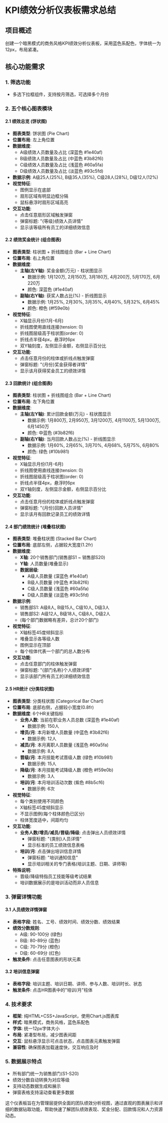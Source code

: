 # KPI绩效分析仪表板需求总结

## 项目概述
创建一个暗黑模式的商务风格KPI绩效分析仪表板，采用蓝色系配色，字体统一为12px，布局紧凑。

## 核心功能需求

### 1. 筛选功能
- 多选下拉框组件，支持按月筛选，可选择多个月份

### 2. 五个核心图表模块

#### 2.1 绩效总览 (饼状图)
- **图表类型**: 饼状图 (Pie Chart)
- **位置布局**: 左上角位置
- **数据维度**: 
  - A级绩效人员数量及占比 (深蓝色 #1e40af)
  - B级绩效人员数量及占比 (中蓝色 #3b82f6)  
  - C级绩效人员数量及占比 (浅蓝色 #60a5fa)
  - D级绩效人员数量及占比 (淡蓝色 #93c5fd)
- **数据示例**: A级25人(25%), B级35人(35%), C级28人(28%), D级12人(12%)
- **视觉特征**: 
  - 图例显示在底部
  - 扇形区域有明显边框分隔
  - 鼠标悬浮时扇形区域高亮
- **交互功能**: 
  - 点击任意扇形区域触发弹窗
  - 弹窗标题: "{等级}绩效人员详情"
  - 显示该等级所有员工的详细绩效信息

#### 2.2 绩效奖金统计 (组合图表)
- **图表类型**: 柱状图 + 折线图组合 (Bar + Line Chart)
- **位置布局**: 右上角位置
- **数据维度**:
  - **主轴(左Y轴)**: 奖金金额(万元) - 柱状图显示
    - 数据示例: 1月120万, 2月150万, 3月180万, 4月200万, 5月170万, 6月220万
    - 颜色: 深蓝色 (#1e40af)
  - **副轴(右Y轴)**: 获奖人数占比(%) - 折线图显示  
    - 数据示例: 1月25%, 2月30%, 3月35%, 4月40%, 5月32%, 6月45%
    - 颜色: 橙色 (#f59e0b)
- **视觉特征**:
  - X轴显示月份(1月-6月)
  - 折线图使用直线连接(tension: 0)
  - 折线图层级高于柱状图(order: 0)
  - 折线点半径4px，悬浮时6px
  - 双Y轴刻度，左侧显示金额，右侧显示百分比
- **交互功能**:
  - 点击任意月份的柱体或折线点触发弹窗
  - 弹窗标题: "{月份}奖金获得者详情"
  - 显示该月获得奖金员工的绩效详情

#### 2.3 回款统计 (组合图表)
- **图表类型**: 柱状图 + 折线图组合 (Bar + Line Chart)
- **位置布局**: 左下角位置
- **数据维度**:
  - **主轴(左Y轴)**: 累计回款金额(万元) - 柱状图显示
    - 数据示例: 1月800万, 2月950万, 3月1200万, 4月1100万, 5月1300万, 6月1450万
    - 颜色: 中蓝色 (#3b82f6)
  - **副轴(右Y轴)**: 当月回款人数占比(%) - 折线图显示
    - 数据示例: 1月60%, 2月65%, 3月70%, 4月68%, 5月75%, 6月80%
    - 颜色: 绿色 (#10b981)
- **视觉特征**:
  - X轴显示月份(1月-6月)
  - 折线图使用直线连接(tension: 0)
  - 折线图层级高于柱状图(order: 0)
  - 折线点半径4px，悬浮时6px
  - 双Y轴刻度，左侧显示金额，右侧显示百分比
- **交互功能**:
  - 点击任意月份的柱体或折线点触发弹窗
  - 弹窗标题: "{月份}回款人员详情"
  - 显示该月有回款记录员工的绩效详情

#### 2.4 部门绩效统计 (堆叠柱状图)
- **图表类型**: 堆叠柱状图 (Stacked Bar Chart)
- **位置布局**: 底部左侧，占据较大宽度(1.2fr)
- **数据维度**:
  - **X轴**: 20个销售部门(销售部S1 ~ 销售部S20)
  - **Y轴**: 人员数量(堆叠显示)
  - **数据层级**:
    - A级人员数量 (深蓝色 #1e40af)
    - B级人员数量 (中蓝色 #3b82f6)  
    - C级人员数量 (浅蓝色 #60a5fa)
    - D级人员数量 (淡蓝色 #93c5fd)
- **数据示例**: 
  - 销售部S1: A级8人, B级15人, C级10人, D级3人
  - 销售部S2: A级12人, B级18人, C级8人, D级2人
  - (每个部门数据略有差异，总计20个部门)
- **视觉特征**:
  - X轴标签45度倾斜显示
  - 堆叠显示各等级人数
  - 图例显示在顶部
  - 每个柱体代表一个部门的总人数分布
- **交互功能**:
  - 点击任意部门的柱体触发弹窗
  - 弹窗标题: "{部门名称}个人绩效详情"
  - 显示该部门所有员工的详细绩效信息

#### 2.5 HR统计 (分类柱状图)
- **图表类型**: 分类柱状图 (Categorical Bar Chart)
- **位置布局**: 底部右侧，占据较小宽度(0.8fr)
- **数据维度**: 6个HR关键指标
  - **业务人数**: 当前在职业务人员总数 (深蓝色 #1e40af)
    - 数据示例: 150人
  - **增员/月**: 本月新增人员数量 (中蓝色 #3b82f6)
    - 数据示例: 12人
  - **减员/月**: 本月离职人员数量 (浅蓝色 #60a5fa)
    - 数据示例: 8人
  - **晋级/月**: 本月技能考试晋级人数 (绿色 #10b981)
    - 数据示例: 15人
  - **降级/月**: 本月技能考试降级人数 (橙色 #f59e0b)
    - 数据示例: 3人
  - **培训/月**: 本月培训活动次数 (紫色 #8b5cf6)
    - 数据示例: 6次
- **视觉特征**:
  - 每个类别使用不同颜色
  - X轴标签45度倾斜显示
  - 不显示图例(每个柱体颜色已区分)
  - 柱体宽度适中，间距均匀
- **交互功能**:
  - **业务人数/增员/减员/晋级/降级**: 点击弹出人员绩效详情
    - 弹窗标题: "{类别}人员详情"
    - 显示标准的员工绩效信息表格
  - **培训/月**: 点击弹出培训信息详情
    - 弹窗标题: "培训通知信息"
    - 显示培训相关的专门表格(培训主题、日期、讲师等)
- **特殊说明**:
  - 晋级/降级特指员工技能等级考试结果
  - 培训数据展示的是培训活动而非人员信息

### 3. 弹窗详情功能

#### 3.1 人员绩效详情弹窗
- **表格字段**: 姓名、工号、绩效时间、绩效分数、绩效结果
- **绩效分数规则**: 
  - A级: 90-100分 (绿色)
  - B级: 80-89分 (蓝色)  
  - C级: 70-79分 (橙色)
  - D级: 60-69分 (红色)
- **触发条件**: 点击任意图表的形状元素

#### 3.2 培训信息弹窗
- **表格字段**: 培训主题、培训日期、讲师、参与人数、培训时长、状态
- **触发条件**: 点击HR图表中的"培训/月"柱体

### 4. 技术要求
- **框架**: 纯HTML+CSS+JavaScript，使用Chart.js图表库
- **样式**: 暗黑模式，商务风格，蓝色系配色
- **字体**: 统一12px字体大小
- **布局**: 紧凑型布局，减少图表间距
- **交互**: 鼠标悬浮显示可点击状态，点击图表元素触发弹窗
- **兼容性**: 确保图表加载速度快，交互响应及时

### 5. 数据展示特点
- 所有部门统一为销售部门(S1-S20)
- 绩效分数自动转换为对应等级
- 支持动态数据生成和展示
- 弹窗表格支持滚动查看更多数据

这个仪表板旨在为管理层提供全面的团队绩效分析视图，通过直观的图表展示和详细的数据钻取功能，帮助快速了解团队绩效表现、奖金分配、回款情况和人力资源动态。 